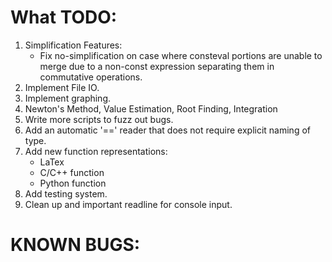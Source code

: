 # What TODO:

1. Simplification Features:
    - Fix no-simplification on case where consteval portions are unable to merge due to a non-const expression separating them in commutative operations.
2. Implement File IO.
3. Implement graphing.
4. Newton's Method, Value Estimation, Root Finding, Integration
5. Write more scripts to fuzz out bugs.
6. Add an automatic '==' reader that does not require explicit naming of type.
7. Add new function representations:
    - LaTex
    - C/C++ function
    - Python function
8. Add testing system.
9. Clean up and important readline for console input.

# KNOWN BUGS:



